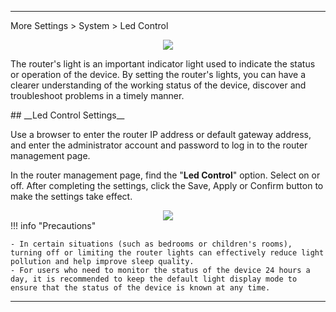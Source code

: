 
---
 More Settings  > System > Led Control
 <div style="text-align: center;">
    <img class="boxshadow" src="/images/ledadd.png">
</div>
<p class="text">
The router's light is an important indicator light used to indicate the status or operation of the device. By setting the router's lights, you can have a clearer understanding of the working status of the device, discover and troubleshoot problems in a timely manner.
</p>
## __Led Control Settings__
<p class="text">
Use a browser to enter the router IP address or default gateway address, and enter the administrator account and password to log in to the router management page.
</p>
<p class="text">
In the router management page, find the "<b>Led Control</b>" option. Select on or off. After completing the settings, click the Save, Apply or Confirm button to make the settings take effect.
</p>
<div style="text-align: center;">
    <img class="boxshadow" src="/images/led_ctrl.png">
</div>
!!! info "Precautions"

	- In certain situations (such as bedrooms or children's rooms), turning off or limiting the router lights can effectively reduce light pollution and help improve sleep quality.
	- For users who need to monitor the status of the device 24 hours a day, it is recommended to keep the default light display mode to ensure that the status of the device is known at any time.

---